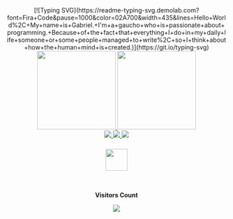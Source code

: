 <div align="center">
  [![Typing SVG](https://readme-typing-svg.demolab.com?font=Fira+Code&pause=1000&color=02A700&width=435&lines=Hello+World%2C+My+name+is+Gabriel.+I'm+a+gaucho+who+is+passionate+about+programming.+Because+of+the+fact+that+everything+I+do+in+my+daily+life+someone+or+some+people+managed+to+write%2C+so+I+think+about+how+the+human+mind+is+created.)](https://git.io/typing-svg)
</div>

<div align="center">
  <a href="https://github.com/Gabs051">
    <img loading="lazy" height="180em" src="https://github-readme-stats.vercel.app/api/top-langs/?username=Gabs051&layout=compact&langs_count=7&theme=tokyonight"/>
    <img loading="lazy" height="180em" src="https://github-readme-stats.vercel.app/api?username=Gabs051&show_icons=true&theme=tokyonight&include_all_commits=true&count_private=true"/>
  </a>
</div>

<div align="center">
  <a href="https://instagram.com/gabs_oliii" target="_blank">
    <img loading="lazy" src="https://img.shields.io/badge/-Instagram-%23E4405F?style=for-the-badge&logo=instagram&logoColor=white" target="_blank">
  </a>
  <a href="mailto:gabz15000@gmail.com">
    <img loading="lazy" src="https://img.shields.io/badge/Gmail-D14836?style=for-the-badge&logo=gmail&logoColor=white" target="_blank">
  </a>
  <a href="https://www.linkedin.com/in/gabsoli" target="_blank">
    <img loading="lazy" src="https://img.shields.io/badge/-LinkedIn-%230077B5?style=for-the-badge&logo=linkedin&logoColor=white" target="_blank">
  </a>   
</div>

<div align="center">
  <h3>
    <img src="https://media.giphy.com/media/3o7aD2saalBwwftBIY/giphy.gif" width="50">
    <span id="typing-text"></span>
  </h3>
</div>

<div align="center">
  <br>
  <p align="center"><b>Visitors Count</b></p>  
  <p align="center">
    <img align="center" src="https://profile-counter.glitch.me/{Gabs051}/count.svg" />
  </p> 
  <br>
</div>
